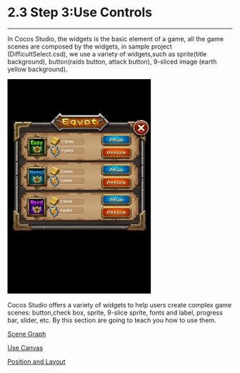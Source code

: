 # 2.3 Step 3:Use Controls
---
In Cocos Studio, the widgets is the basic element of a game, all the game scenes are composed by the widgets, in sample project (DifficultSelect.csd), we use a variety of widgets,such as sprite(title background), button(raids button, attack button), 9-sliced image (earth yellow background).

![Image](res/image037.png)

Cocos Studio offers a variety of widgets to help users create complex game scenes: button,check box, sprite, 9-slice sprite, fonts and label, progress bar, slider, etc. By this section are going to teach you how to use them.



[Scene Graph](../relationship/en.md)

[Use Canvas](../use-canvas/en.md)

[Position and Layout](../positions/en.md)

